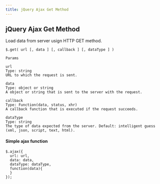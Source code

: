 ```yaml
---
title: jQuery Ajax Get Method
---
```

## jQuery Ajax Get Method

Load data from server usign HTTP GET method.

`$.get( url [, data ] [, callback ] [, dataType ] )`

```
Params

url
Type: string
URL to which the request is sent.

data
Type: object or string
A object or string that is sent to the server with the request.

callback
Type: Function(data, status, xhr)
A callback function that is executed if the request succeeds.

dataType
Type: string
The type of data expected from the server. Default: intelligent guess (xml, json, script, text, html).
```

#### Simple ajax function ####

```
$.ajax({
  url: url,
  data: data,
  dataType: dataType,
  function(data){
  }
});
```
